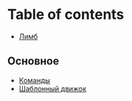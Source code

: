 # Table of contents

* [Лимб](README.md)

## Основное

* [Команды](osnovnoe/spisok-komand.md)
* [Шаблонный движок](osnovnoe/shablonnyi-dvizhok.md)

